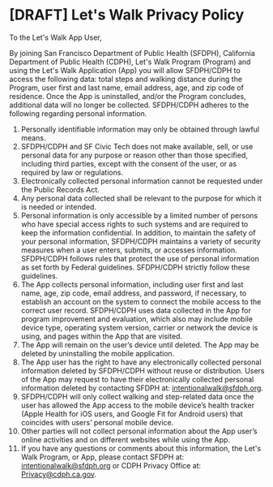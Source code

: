 # [DRAFT] Let's Walk Privacy Policy

To the Let's Walk App User,

By joining San Francisco Department of Public Health (SFDPH), California Department of Public Health (CDPH), Let's Walk Program (Program) and using the Let's Walk Application (App) you will allow SFDPH/CDPH to access the following data: total steps and walking distance during the Program, user first and last name, email address, age, and zip code of residence. Once the App is uninstalled, and/or the Program concludes, additional data will no longer be collected. SFDPH/CDPH adheres to the following regarding personal information.

1.  Personally identifiable information may only be obtained through lawful means.
2.  SFDPH/CDPH and SF Civic Tech does not make available, sell, or use personal data for any purpose or reason other than those specified, including third parties, except with the consent of the user, or as required by law or regulations.
3.  Electronically collected personal information cannot be requested under the Public Records Act.
4.  Any personal data collected shall be relevant to the purpose for which it is needed or intended.
5.  Personal information is only accessible by a limited number of persons who have special access rights to such systems and are required to keep the information confidential. In addition, to maintain the safety of your personal information, SFDPH/CDPH maintains a variety of security measures when a user enters, submits, or accesses information. SFDPH/CDPH follows rules that protect the use of personal information as set forth by Federal guidelines. SFDPH/CDPH strictly follow these guidelines.
6.  The App collects personal information, including user first and last name, age, zip code, email address, and password, if necessary, to establish an account on the system to connect the mobile access to the correct user record. SFDPH/CDPH uses data collected in the App for program improvement and evaluation, which also may include mobile device type, operating system version, carrier or network the device is using, and pages within the App that are visited.
7.  The App will remain on the user’s device until deleted. The App may be deleted by uninstalling the mobile application.
8.  The App user has the right to have any electronically collected personal information deleted by SFDPH/CDPH without reuse or distribution. Users of the App may request to have their electronically collected personal information deleted by contacting SFDPH at: intentionalwalk@sfdph.org.
9.  SFDPH/CDPH will only collect walking and step-related data once the user has allowed the App access to the mobile device’s health tracker (Apple Health for iOS users, and Google Fit for Android users) that coincides with users’ personal mobile device.
10. Other parties will not collect personal information about the App user’s online activities and on different websites while using the App.
11. If you have any questions or comments about this information, the Let's Walk Program, or App, please contact SFDPH at: intentionalwalk@sfdph.org or CDPH Privacy Office at: Privacy@cdph.ca.gov.
